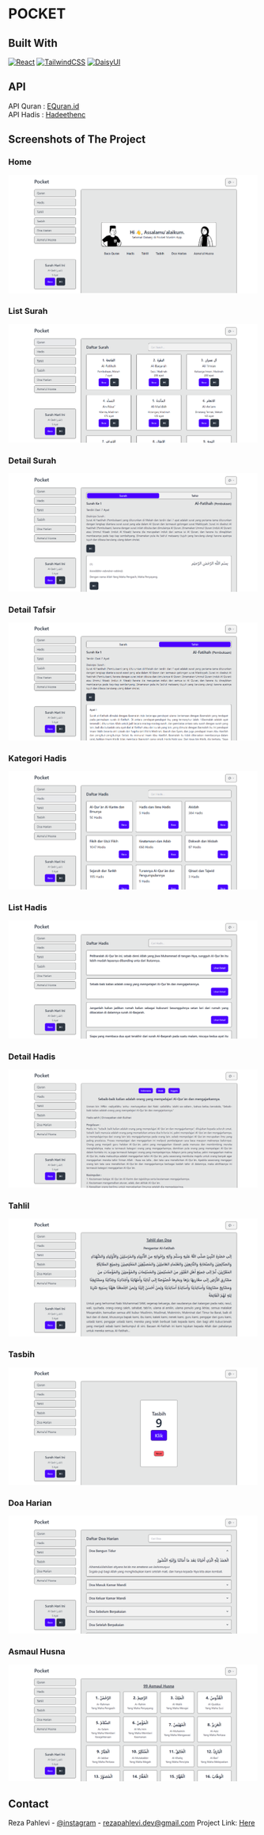 <!-- PROJECT LOGO -->
<h1>POCKET</h1>
<!--<a href="https://github.com/github_username/repo_name">Explore the docs</a>
    .
    <a href="https://github.com/github_username/repo_name">View Demo</a>
    ·
    <a href="https://github.com/github_username/repo_name/issues">Report Bug</a>
    ·
    <a href="https://github.com/github_username/repo_name/issues">Request Feature</a> -->
  </p>
</div>

## Built With
  [![React][React.dev]][React-url]
  [![TailwindCSS][Tailwindcss.com]][Tailwindcss-url]
  [![DaisyUI][DaisyUI.com]][DaisyUI-url]

## API
API Quran : [EQuran.id](https://equran.id)
<br />
API Hadis : [Hadeethenc](https://hadeethenc.com)

<!-- ABOUT THE PROJECT -->
## Screenshots of The Project

### Home
![alt text](https://github.com/rezapahlevl/pocket-muslim-app/blob/main//public/markdown/p1.png?raw=true)
### List Surah
![alt text](https://github.com/rezapahlevl/pocket-muslim-app/blob/main//public/markdown/p2.png?raw=true)
### Detail Surah
![alt text](https://github.com/rezapahlevl/pocket-muslim-app/blob/main//public/markdown/p3.png?raw=true)
### Detail Tafsir
![alt text](https://github.com/rezapahlevl/pocket-muslim-app/blob/main//public/markdown/p4.png?raw=true)
### Kategori Hadis
![alt text](https://github.com/rezapahlevl/pocket-muslim-app/blob/main//public/markdown/p5.png?raw=true)
### List Hadis
![alt text](https://github.com/rezapahlevl/pocket-muslim-app/blob/main//public/markdown/p6.png?raw=true)
### Detail Hadis
![alt text](https://github.com/rezapahlevl/pocket-muslim-app/blob/main//public/markdown/p7.png?raw=true)
### Tahlil
![alt text](https://github.com/rezapahlevl/pocket-muslim-app/blob/main//public/markdown/p8.png?raw=true)
### Tasbih
![alt text](https://github.com/rezapahlevl/pocket-muslim-app/blob/main//public/markdown/p9.png?raw=true)
### Doa Harian
![alt text](https://github.com/rezapahlevl/pocket-muslim-app/blob/main//public/markdown/p10.png?raw=true)
### Asmaul Husna
![alt text](https://github.com/rezapahlevl/pocket-muslim-app/blob/main//public/markdown/p11.png?raw=true)

<!-- CONTACT -->
## Contact
Reza Pahlevi - [@instagram](https://instagram.com/rezapahlevl) - rezapahlevi.dev@gmail.com
Project Link: [Here](https://github.com/rezapahlevl/php-simple-crud)

<!-- MARKDOWN LINKS & IMAGES -->
<!-- https://www.markdownguide.org/basic-syntax/#reference-style-links -->
[React.dev]: https://img.shields.io/badge/react-0769AD?style=for-the-badge&logo=react&logoColor=white
[React-url]: https://react.dev
[DaisyUI.com]: https://img.shields.io/badge/daisyui-F8F4EC?style=for-the-badge&logo=daisyui&logoColor=black
[DaisyUI-url]: https://daisyui.com 
[Tailwindcss.com]: https://img.shields.io/badge/tailwindcsss-3B3486?style=for-the-badge&logo=tailwindcss&logoColor=white
[Tailwindcss-url]: https://tailwindcss.com 

